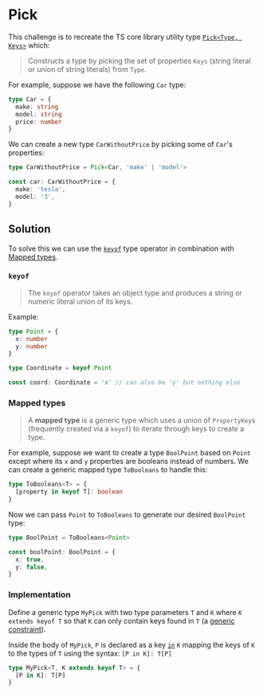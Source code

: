 # Pick

This challenge is to recreate the TS core library utility type
[`Pick<Type, Keys>`](https://www.typescriptlang.org/docs/handbook/utility-types.html#picktype-keys) which:

> Constructs a type by picking the set of properties `Keys` (string literal
> or union of string literals) from `Type`.

For example, suppose we have the following `Car` type:

```ts
type Car = {
  make: string
  model: string
  price: number
}
```

We can create a new type `CarWithoutPrice` by picking some of `Car`'s
properties:

```ts
type CarWithoutPrice = Pick<Car, 'make' | 'model'>

const car: CarWithoutPrice = {
  make: 'tesla',
  model: '3',
}
```

## Solution

To solve this we can use the
[`keyof`](https://www.typescriptlang.org/docs/handbook/2/keyof-types.html)
type operator in combination with
[Mapped types](https://www.typescriptlang.org/docs/handbook/2/mapped-types.html).

### `keyof`

> The `keyof` operator takes an object type and produces a string or numeric
> literal union of its keys.

Example:

```ts
type Point = {
  x: number
  y: number
}

type Coordinate = keyof Point

const coord: Coordinate = 'x' // can also be 'y' but nothing else
```

### Mapped types

> A **mapped type** is a generic type which uses a union of `PropertyKey`s
> (frequently created via a `keyof`) to iterate through keys to create a
> type.

For example, suppose we want to create a type `BoolPoint` based on `Point`
except where its `x` and `y` properties are booleans instead of numbers. We
can create a generic mapped type `ToBooleans` to handle this:

```ts
type ToBooleans<T> = {
  [property in keyof T]: boolean
}
```

Now we can pass `Point` to `ToBooleans` to generate our desired `BoolPoint`
type:

```ts
type BoolPoint = ToBooleans<Point>

const boolPoint: BoolPoint = {
  x: true,
  y: false,
}
```

### Implementation

Define a generic type `MyPick` with two type parameters `T` and `K` where `K extends keyof T` so that `K` can only contain keys found in `T` (a [generic
constraint](https://www.typescriptlang.org/docs/handbook/2/generics.html#generic-constraints)).

Inside the body of `MyPick`, `P` is declared as a key
[`in`](https://developer.mozilla.org/en-US/docs/Web/JavaScript/Guide/Expressions_and_Operators#in)
`K` mapping the keys of `K` to the types of `T` using the syntax: `[P in K]: T[P]`

```ts
type MyPick<T, K extends keyof T> = {
  [P in K]: T[P]
}
```

